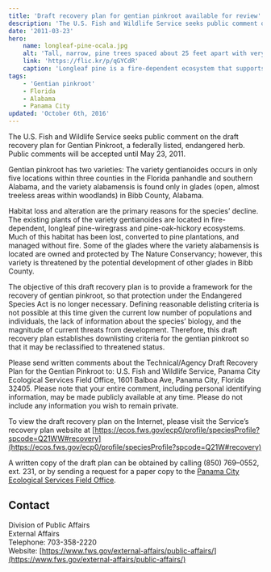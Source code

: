 ```yaml
---
title: 'Draft recovery plan for gentian pinkroot available for review'
description: 'The U.S. Fish and Wildlife Service seeks public comment on the draft recovery plan for Gentian Pinkroot, a federally listed, endangered herb.'
date: '2011-03-23'
hero:
    name: longleaf-pine-ocala.jpg
    alt: 'Tall, narrow, pine trees spaced about 25 feet apart with very sparse, dry grass in the understory.'
    link: 'https://flic.kr/p/qGYCdR'
    caption: 'Longleaf pine is a fire-dependent ecosystem that supports gentian pinkroot.'
tags:
    - 'Gentian pinkroot'
    - Florida
    - Alabama
    - Panama City
updated: 'October 6th, 2016'
---
```


The U.S. Fish and Wildlife Service seeks public comment on the draft recovery plan for Gentian Pinkroot, a federally listed, endangered herb. Public comments will be accepted until May 23, 2011.

Gentian pinkroot has two varieties: The variety gentianoides occurs in only five locations within three counties in the Florida panhandle and southern Alabama, and the variety alabamensis is found only in glades (open, almost treeless areas within woodlands) in Bibb County, Alabama.

Habitat loss and alteration are the primary reasons for the species’ decline. The existing plants of the variety gentianoides are located in fire-dependent, longleaf pine-wiregrass and pine-oak-hickory ecosystems. Much of this habitat has been lost, converted to pine plantations, and managed without fire. Some of the glades where the variety alabamensis is located are owned and protected by The Nature Conservancy; however, this variety is threatened by the potential development of other glades in Bibb County.

The objective of this draft recovery plan is to provide a framework for the recovery of gentian pinkroot, so that protection under the Endangered Species Act is no longer necessary. Defining reasonable delisting criteria is not possible at this time given the current low number of populations and individuals, the lack of information about the species’ biology, and the magnitude of current threats from development. Therefore, this draft recovery plan establishes downlisting criteria for the gentian pinkroot so that it may be reclassified to threatened status.

Please send written comments about the Technical/Agency Draft Recovery Plan for the Gentian Pinkroot to: U.S. Fish and Wildlife Service, Panama City Ecological Services Field Office, 1601 Balboa Ave, Panama City, Florida 32405. Please note that your entire comment, including personal identifying information, may be made publicly available at any time. Please do not include any information you wish to remain private.

To view the draft recovery plan on the Internet, please visit the Service’s recovery plan website at [https://ecos.fws.gov/ecp0/profile/speciesProfile?spcode=Q21WW#recovery](https://ecos.fws.gov/ecp0/profile/speciesProfile?spcode=Q21W#recovery)

A written copy of the draft plan can be obtained by calling (850) 769–0552, ext. 231, or by sending a request for a paper copy to the [Panama City Ecological Services Field Office](https://www.fws.gov/panamacity/).

## Contact

Division of Public Affairs  
External Affairs  
Telephone: 703-358-2220  
Website: [https://www.fws.gov/external-affairs/public-affairs/](https://www.fws.gov/external-affairs/public-affairs/)
